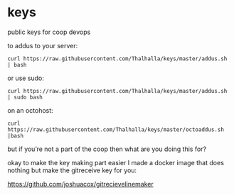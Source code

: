 keys
====

public keys for coop devops

to addus to your server:

```
curl https://raw.githubusercontent.com/Thalhalla/keys/master/addus.sh | bash
```

or use sudo:

```
curl https://raw.githubusercontent.com/Thalhalla/keys/master/addus.sh | sudo bash
```

on an octohost:
```
curl https://raw.githubusercontent.com/Thalhalla/keys/master/octoaddus.sh |bash
```

but if you’re not a part of the coop then what are you doing this for?

okay to make the key making part easier I made a docker image that does nothing but make the gitreceive key for you:

https://github.com/joshuacox/gitrecievelinemaker
